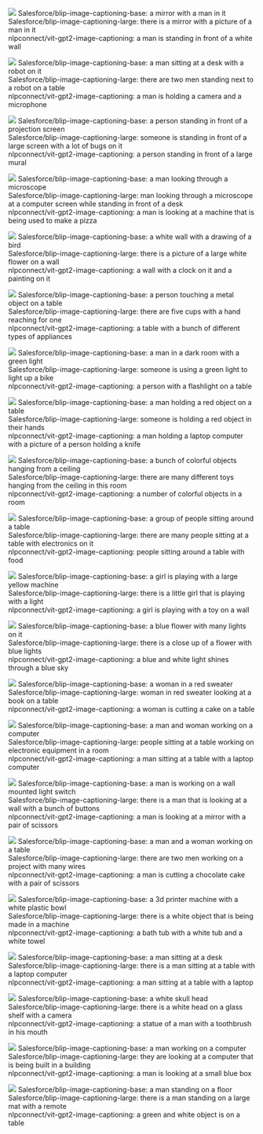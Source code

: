 ![](data/mill_fotos_teste/fotomaton7.jpg)
Salesforce/blip-image-captioning-base: a mirror with a man in it  
Salesforce/blip-image-captioning-large: there is a mirror with a picture of a man in it  
nlpconnect/vit-gpt2-image-captioning: a man is standing in front of a white wall   


![](data/mill_fotos_teste/DSC07484.JPG)
Salesforce/blip-image-captioning-base: a man sitting at a desk with a robot on it  
Salesforce/blip-image-captioning-large: there are two men standing next to a robot on a table  
nlpconnect/vit-gpt2-image-captioning: a man is holding a camera and a microphone   


![](data/mill_fotos_teste/DSC09509.JPG)
Salesforce/blip-image-captioning-base: a person standing in front of a projection screen  
Salesforce/blip-image-captioning-large: someone is standing in front of a large screen with a lot of bugs on it  
nlpconnect/vit-gpt2-image-captioning: a person standing in front of a large mural   


![](data/mill_fotos_teste/DSC05535.JPG)
Salesforce/blip-image-captioning-base: a man looking through a microscope  
Salesforce/blip-image-captioning-large: man looking through a microscope at a computer screen while standing in front of a desk  
nlpconnect/vit-gpt2-image-captioning: a man is looking at a machine that is being used to make a pizza   


![](data/mill_fotos_teste/DSC02935.JPG)
Salesforce/blip-image-captioning-base: a white wall with a drawing of a bird  
Salesforce/blip-image-captioning-large: there is a picture of a large white flower on a wall  
nlpconnect/vit-gpt2-image-captioning: a wall with a clock on it and a painting on it   


![](data/mill_fotos_teste/DSC04610.JPG)
Salesforce/blip-image-captioning-base: a person touching a metal object on a table  
Salesforce/blip-image-captioning-large: there are five cups with a hand reaching for one  
nlpconnect/vit-gpt2-image-captioning: a table with a bunch of different types of appliances   


![](data/mill_fotos_teste/DSC06358.JPG)
Salesforce/blip-image-captioning-base: a man in a dark room with a green light  
Salesforce/blip-image-captioning-large: someone is using a green light to light up a bike  
nlpconnect/vit-gpt2-image-captioning: a person with a flashlight on a table   


![](data/mill_fotos_teste/DSC01280.JPG)
Salesforce/blip-image-captioning-base: a man holding a red object on a table  
Salesforce/blip-image-captioning-large: someone is holding a red object in their hands  
nlpconnect/vit-gpt2-image-captioning: a man holding a laptop computer with a picture of a person holding a knife   


![](data/mill_fotos_teste/IMG_20170411_000944.jpg)
Salesforce/blip-image-captioning-base: a bunch of colorful objects hanging from a ceiling  
Salesforce/blip-image-captioning-large: there are many different toys hanging from the ceiling in this room  
nlpconnect/vit-gpt2-image-captioning: a number of colorful objects in a room   


![](data/mill_fotos_teste/5391.jpg)
Salesforce/blip-image-captioning-base: a group of people sitting around a table  
Salesforce/blip-image-captioning-large: there are many people sitting at a table with electronics on it  
nlpconnect/vit-gpt2-image-captioning: people sitting around a table with food   


![](data/mill_fotos_teste/IMG_20170830_221729.jpg)
Salesforce/blip-image-captioning-base: a girl is playing with a large yellow machine  
Salesforce/blip-image-captioning-large: there is a little girl that is playing with a light  
nlpconnect/vit-gpt2-image-captioning: a girl is playing with a toy on a wall   


![](data/mill_fotos_teste/DSC09778.JPG)
Salesforce/blip-image-captioning-base: a blue flower with many lights on it  
Salesforce/blip-image-captioning-large: there is a close up of a flower with blue lights  
nlpconnect/vit-gpt2-image-captioning: a blue and white light shines through a blue sky   


![](data/mill_fotos_teste/DSC00212.JPG)
Salesforce/blip-image-captioning-base: a woman in a red sweater  
Salesforce/blip-image-captioning-large: woman in red sweater looking at a book on a table  
nlpconnect/vit-gpt2-image-captioning: a woman is cutting a cake on a table   


![](data/mill_fotos_teste/IMG_20181027_171515.jpg)
Salesforce/blip-image-captioning-base: a man and woman working on a computer  
Salesforce/blip-image-captioning-large: people sitting at a table working on electronic equipment in a room  
nlpconnect/vit-gpt2-image-captioning: a man sitting at a table with a laptop computer   


![](data/mill_fotos_teste/DSC03274.JPG)
Salesforce/blip-image-captioning-base: a man is working on a wall mounted light switch  
Salesforce/blip-image-captioning-large: there is a man that is looking at a wall with a bunch of buttons  
nlpconnect/vit-gpt2-image-captioning: a man is looking at a mirror with a pair of scissors   


![](data/mill_fotos_teste/DSC05969.JPG)
Salesforce/blip-image-captioning-base: a man and a woman working on a table  
Salesforce/blip-image-captioning-large: there are two men working on a project with many wires  
nlpconnect/vit-gpt2-image-captioning: a man is cutting a chocolate cake with a pair of scissors   


![](data/mill_fotos_teste/IMG_20180824_195525_035.jpg)
Salesforce/blip-image-captioning-base: a 3d printer machine with a white plastic bowl  
Salesforce/blip-image-captioning-large: there is a white object that is being made in a machine  
nlpconnect/vit-gpt2-image-captioning: a bath tub with a white tub and a white towel   


![](data/mill_fotos_teste/DSC05339.JPG)
Salesforce/blip-image-captioning-base: a man sitting at a desk  
Salesforce/blip-image-captioning-large: there is a man sitting at a table with a laptop computer  
nlpconnect/vit-gpt2-image-captioning: a man sitting at a table with a laptop   


![](data/mill_fotos_teste/IMG_20161112_101839.jpg)
Salesforce/blip-image-captioning-base: a white skull head  
Salesforce/blip-image-captioning-large: there is a white head on a glass shelf with a camera  
nlpconnect/vit-gpt2-image-captioning: a statue of a man with a toothbrush in his mouth   


![](data/mill_fotos_teste/DSC01570.JPG)
Salesforce/blip-image-captioning-base: a man working on a computer  
Salesforce/blip-image-captioning-large: they are looking at a computer that is being built in a building  
nlpconnect/vit-gpt2-image-captioning: a man is looking at a small blue box   


![](data/mill_fotos_teste/DSC06420.JPG)
Salesforce/blip-image-captioning-base: a man standing on a floor  
Salesforce/blip-image-captioning-large: there is a man standing on a large mat with a remote  
nlpconnect/vit-gpt2-image-captioning: a green and white object is on a table   


